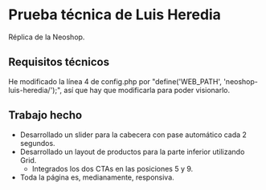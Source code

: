# Prueba técnica de Luis Heredia

Réplica de la Neoshop.

## Requisitos técnicos

He modificado la línea 4 de config.php por "define('WEB_PATH', 'neoshop-luis-heredia/');", así que hay que modificarla para poder visionarlo.

## Trabajo hecho

* Desarrollado un slider para la cabecera con pase automático cada 2 segundos.
* Desarrollado un layout de productos para la parte inferior utilizando Grid.
    * Integrados los dos CTAs en las posiciones 5 y 9.
* Toda la página es, medianamente, responsiva.
